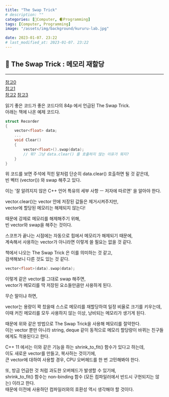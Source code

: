 ```yaml
---
title: "The Swap Trick"
# description: ""
categories: [💫Computer, 🌒Programming]
tags: [Computer, Programming]
image: "/assets/img/background/kururu-lab.jpg"

date: 2023-01-07. 23:22
# last_modified_at: 2023-01-07. 23:22
---
```


## 💫 The Swap Trick : 메모리 재할당

---

[참고0](https://d-yong.tistory.com/74)  
[참고1](https://www.appsloveworld.com/cplus/100/357/the-swap-trick-stl)  
[참고2](https://m.blog.naver.com/PostView.naver?isHttpsRedirect=true&blogId=sorkelf&logNo=221039099285)
[참고3](https://sorting.tistory.com/9)

읽기 좋은 코드가 좋은 코드다의 84p 에서 언급된 The Swap Trick.  
아래는 책에 나온 예제 코드다.  

```cpp
struct Recorder
{
	vector<float> data;
	...
	void Clear()
	{
		vector<float>().swap(data);
		// 뭐? 그냥 data.clear() 를 호출하지 않는 이유가 뭐지?
	}
}
```

위 코드를 보면 주석에 적힌 말처럼 단순히 data.clear() 호출하면 될 것 같은데,  
빈 벡터 (vector<float>()) 와 swap 해주고 있다.  

이는 '잘 알려지지 않은 C++ 언어 특유의 세부 사항 ㅡ 저자에 따르면' 을 알아야 한다.  

vector.clear()는 vector 안에 저장된 값들은 제거시켜주지만,  
vector에 할당된 메모리는 해제되지 않는다!  

때문에 강제로 메모리를 해제해주기 위해,  
빈 vector와 swap을 해주는 것이다.  

스코프가 끝나는 시점에는 자동으로 힙에서 메모리가 해제되기 때문에,  
계속해서 사용하는 vector가 아니라면 이렇게 쓸 필요는 없을 것 같다.  

책에서 나오는 The Swap Trick 은 이를 의미하는 것 같고,  
검색해보니 다른 것도 있는 것 같다.  

```cpp
vector<float>(data).swap(data);
```

이렇게 같은 vector를 그대로 swap 해주면,  
vector가 메모리를 딱 저장된 요소들만큼만 사용하게 된다.  

무슨 말이냐 하면,  

vector는 용량이 꽉 찼을때 스스로 메모리를 재할당하여 일정 비율로 크기를 키우는데,  
이때 커진 메모리를 모두 사용하지 않는 이상, 낭비되는 메모리가 생기게 된다.  

때문에 위와 같은 방법으로 The Swap Trick을 사용해 메모리를 절약한다.  
이는 vector 뿐만 아니라 string, deque 같이 동적으로 메모리 할당량이 바뀌는 친구들에게도 적용된다고 한다.  

C++ 11 에서는 이와 같은 기능을 하는 shrink_to_fit() 함수가 있다고 하는데,  
이도 새로운 vector를 만들고, 복사하는 것이기에,  
큰 vector에 대하여 사용할 경우, CPU 오버헤드를 한 번 고민해봐야 한다.  

또, 방금 언급한 것 처럼 과도한 오버헤드가 발생할 수 있기에,  
shrink_to_fit() 함수는 non-binding 함수 (모든 컴파일러에서 반드시 구현되지는 않는) 이라고 한다.  
때문에 이전에 사용하던 컴파일러와의 호환성 역시 생각해야 할 것이다.  
